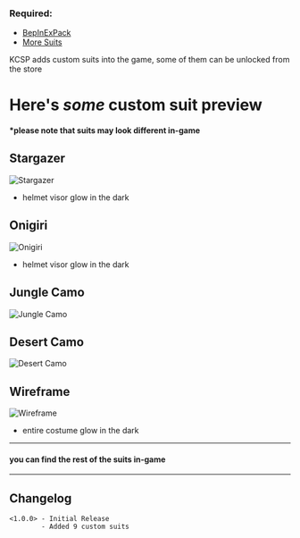 ### __Required__: 
- [BepInExPack](https://thunderstore.io/c/lethal-company/p/BepInEx/BepInExPack/)
- [More Suits](https://thunderstore.io/c/lethal-company/p/x753/More_Suits/)

KCSP adds custom suits into the game, some of them can be unlocked from the store
# Here's _some_ custom suit preview
#### *please note that suits may look different in-game
## Stargazer
![Stargazer](https://komodolegend18.github.io/projects/Mods/LethalCompany/KCSP/stargazer.png "Stargazer")
- helmet visor glow in the dark
## Onigiri
![Onigiri](https://komodolegend18.github.io/projects/Mods/LethalCompany/KCSP/onigiri.png "Onigiri")
- helmet visor glow in the dark
## Jungle Camo
![Jungle Camo](https://komodolegend18.github.io/projects/Mods/LethalCompany/KCSP/jungle.png "Jungle Camo")
## Desert Camo
![Desert Camo](https://komodolegend18.github.io/projects/Mods/LethalCompany/KCSP/desert.png "Desert Camo")
## Wireframe
![Wireframe](https://komodolegend18.github.io/projects/Mods/LethalCompany/KCSP/wireframe.png "Wireframe")
- entire costume glow in the dark
--- 
#### you can find the rest of the suits in-game
---
## Changelog
    <1.0.0> - Initial Release
            - Added 9 custom suits